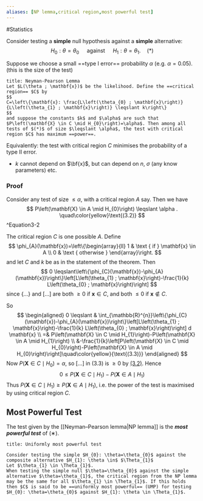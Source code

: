 ```yaml
---
aliases: [NP lemma,critical region,most powerful test]
---
```

#Statistics 

Consider testing a **simple** null hypothesis against a **simple** alternative:
$$
H_{0}: \theta=\theta_{0} \quad \text { against } \quad H_{1}: \theta=\theta_{1} . \quad (*)
$$

Suppose we choose a small ==type I error== probability $\alpha$ (e.g. $\alpha=0.05)$. (this is the size of the test)
```ad-theorem
title: Neyman-Pearson Lemma
Let $L(\theta ; \mathbf{x})$ be the likelihood. Define the ==critical region== $C$ by
$$
C=\left\{\mathbf{x}: \frac{L\left(\theta_{0} ; \mathbf{x}\right)}{L\left(\theta_{1} ; \mathbf{x}\right)} \leqslant k\right\}
$$
and suppose the constants $k$ and $\alpha$ are such that $P\left(\mathbf{X} \in C \mid H_{0}\right)=\alpha$. Then among all tests of $(*)$ of size $\leqslant \alpha$, the test with critical region $C$ has maximum ==power==.
```

Equivalently: the test with critical region $C$ minimises the probability of a type II error.
- $k$ cannot depend on $\bf{x}$, but can depend on $n$, $\sigma$ (any know parameters) etc.

### Proof
Consider any test of size $\leqslant \alpha$, with a critical region $A$ say. Then we have
$$
P\left(\mathbf{X} \in A \mid H_{0}\right) \leqslant \alpha .
\quad\color{yellow}\text{(3.2)}
$$
^Equation3-2

The critical region $C$ is one possible $A$. Define
$$
\phi_{A}(\mathbf{x})=\left\{\begin{array}{ll}
1 & \text { if } \mathbf{x} \in A \\
0 & \text { otherwise }
\end{array}\right.
$$
and let $C$ and $k$ be as in the statement of the theorem. Then
$$
0 \leqslant\left\{\phi_{C}(\mathbf{x})-\phi_{A}(\mathbf{x})\right\}\left[L\left(\theta_{1} ; \mathbf{x}\right)-\frac{1}{k} L\left(\theta_{0} ; \mathbf{x}\right)\right]
$$
since $\{\ldots\}$ and $[\ldots]$ are both $\geqslant 0$ if $\mathbf{x} \in C$, and both $\leqslant 0$ if $\mathbf{x} \notin C$.

So
$$
\begin{aligned}
0 \leqslant & \int_{\mathbb{R}^{n}}\left\{\phi_{C}(\mathbf{x})-\phi_{A}(\mathbf{x})\right\}\left[L\left(\theta_{1} ; \mathbf{x}\right)-\frac{1}{k} L\left(\theta_{0} ; \mathbf{x}\right)\right] d \mathbf{x} \\
=& P\left(\mathbf{X} \in C \mid H_{1}\right)-P\left(\mathbf{X} \in A \mid H_{1}\right) \\
&-\frac{1}{k}\left[P\left(\mathbf{X} \in C \mid H_{0}\right)-P\left(\mathbf{X} \in A \mid H_{0}\right)\right]\quad\color{yellow}{\text{(3.3)}}
\end{aligned}
$$
Now $P\left(\mathbf{X} \in C \mid H_{0}\right)=\alpha$, so $[\ldots]$ in $(3.3)$ is $\geqslant 0$ by [(3.2)](#^Equation3-2). Hence
$$
0 \leqslant P\left(\mathbf{X} \in C \mid H_{1}\right)-P\left(\mathbf{X} \in A \mid H_{1}\right)
$$
Thus $P\left(\mathbf{X} \in C \mid H_{1}\right) \geqslant P\left(\mathbf{X} \in A \mid H_{1}\right)$, i.e. the power of the test is maximised by using critical region $C$.

## Most Powerful Test
The test given by the [[Neyman–Pearson lemma|NP lemma]] is the ***most powerful test*** of (∗).

```ad-definition
title: Uniformly most powerful test

Consider testing the simple $H_{0}: \theta=\theta_{0}$ against the composite alternative $H_{1}: \theta \in$ $\Theta_{1}$
Let $\theta_{1} \in \Theta_{1}$.
When testing the simple null $\theta=\theta_{0}$ against the simple alternative $\theta=\theta_{1}$, the critical region from the NP lemma may be the same for all $\theta_{1} \in \Theta_{1}$. If this holds then $C$ is said to be ==uniformly most powerful== (UMP) for testing $H_{0}: \theta=\theta_{0}$ against $H_{1}: \theta \in \Theta_{1}$.
```